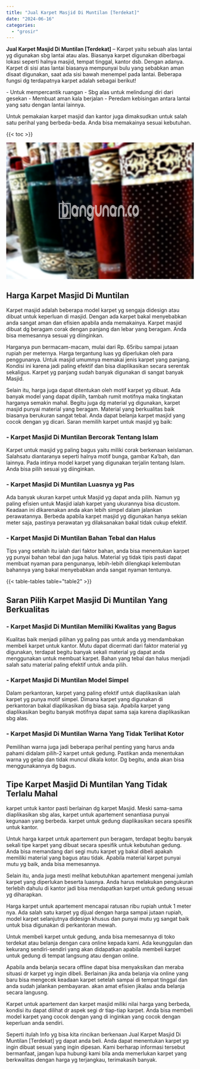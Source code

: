 ```yaml
---
title: "Jual Karpet Masjid Di Muntilan [Terdekat]"
date: "2024-06-16"
categories: 
  - "grosir"
---
```


**Jual Karpet Masjid Di Muntilan \[Terdekat\]** – Karpet yaitu sebuah alas lantai yg digunakan sbg lantai atau alas. Biasanya karpet digunakan diberbagai lokasi seperti halnya masjid, tempat tinggal, kantor dsb. Dengan adanya. Karpet di sisi atas lantai biasanya mempunyai bulu yang sebabkan aman disaat digunakan, saat ada sisi bawah menempel pada lantai. Beberapa fungsi dg terdapatnya karpet adalah sebagai berikut!

\- Untuk mempercantik ruangan - Sbg alas untuk melindungi diri dari gesekan - Membuat aman kala berjalan - Peredam kebisingan antara lantai yang satu dengan lantai lainnya.

Untuk pemakaian karpet masjid dan kantor juga dimaksudkan untuk salah satu perihal yang berbeda-beda. Anda bisa memakainya sesuai kebutuhan.

{{< toc >}}

![Jual Karpet Masjid Di Muntilan [Terdekat]](/images/grosir-karpet-murah-52.png)

## Harga Karpet Masjid Di Muntilan

Karpet masjid adalah beberapa model karpet yg sengaja didesign atau dibuat untuk keperluan di masjid. Dengan ada karpet bakal menyebabkan anda sangat aman dan efisien apabila anda memakainya. Karpet masjid dibuat dg beragam corak dengan panjang dan lebar yang beragam. Anda bisa memesannya sesuai yg diinginkan.

Harganya pun bermacam-macam, mulai dari Rp. 65ribu sampai jutaan rupiah per meternya. Harga tergantung luas yg diperlukan oleh para penggunanya. Untuk masjid umumnya memakai jenis karpet yang panjang. Kondisi ini karena jadi paling efektif dan bisa diaplikasikan secara serentak sekaligus. Karpet yg panjang sudah banyak digunakan di sangat banyak Masjid.

Selain itu, harga juga dapat ditentukan oleh motif karpet yg dibuat. Ada banyak model yang dapat dipilih, tambah rumit motifnya maka tingkatan harganya semakin mahal. Begitu juga dg material yg digunakan, karpet masjid punyai material yang beragam. Material yang berkualitas baik biasanya berukuran sangat tebal. Anda dapat belanja karpet masjid yang cocok dengan yg dicari. Saran memilih karpet untuk masjid yg baik:

### \- Karpet Masjid Di Muntilan Bercorak Tentang Islam

Karpet untuk masjid yg paling bagus yaitu miliki corak berkenaan keislaman. Salahsatu diantaranya seperti halnya motif bunga, gambar Ka’bah, dan lainnya. Pada intinya model karpet yang digunakan terjalin tentang Islam. Anda bisa pilih sesuai yg diinginkan.

### \- Karpet Masjid Di Muntilan Luasnya yg Pas

Ada banyak ukuran karpet untuk Masjid yg dapat anda pilih. Namun yg paling efisien untuk Masjid ialah karpet yang ukurannya bisa dicustom. Keadaan ini dikarenakan anda akan lebih simpel dalam jalankan perawatannya. Berbeda apabila karpet masjid yg digunakan hanya sekian meter saja, pastinya perawatan yg dilaksanakan bakal tidak cukup efektif.

### \- Karpet Masjid Di Muntilan Bahan Tebal dan Halus

Tips yang setelah itu ialah dari faktor bahan, anda bisa menentukan karpet yg punyai bahan tebal dan juga halus. Material yg tidak tipis pasti dapat membuat nyaman para pengunanya, lebih-lebih dilengkapi kelembutan bahannya yang bakal menyebabkan anda sangat nyaman tentunya.

{{< table-tables table="table2" >}}

## Saran Pilih Karpet Masjid Di Muntilan Yang Berkualitas

### \- Karpet Masjid Di Muntilan Memiliki Kwalitas yang Bagus

Kualitas baik menjadi pilihan yg paling pas untuk anda yg mendambakan membeli karpet untuk kantor. Mutu dapat dicermati dari faktor material yg digunakan, terdapat begitu banyak sekali material yg dapat anda menggunakan untuk membuat karpet. Bahan yang tebal dan halus menjadi salah satu material paling efektif untuk anda pilih.

### \- Karpet Masjid Di Muntilan Model Simpel

Dalam perkantoran, karpet yang paling efektif untuk diaplikasikan ialah karpet yg punya motif simpel. Dimana karpet yang digunakan di perkantoran bakal diaplikasikan dg biasa saja. Apabila karpet yang diaplikasikan begitu banyak motifnya dapat sama saja karena diaplikasikan sbg alas.

### \- Karpet Masjid Di Muntilan Warna Yang Tidak Terlihat Kotor

Pemilihan warna juga jadi beberapa perihal penting yang harus anda pahami didalam pilih-2 karpet untuk gedung. Pastikan anda menentukan warna yg gelap dan tidak muncul dikala kotor. Dg begitu, anda akan bisa menggunakannya dg bagus.

## Tipe Karpet Masjid Di Muntilan Yang Tidak Terlalu Mahal

karpet untuk kantor pasti berlainan dg karpet Masjid. Meski sama-sama diaplikasikan sbg alas, karpet untuk apartement senantiasa punyai kegunaan yang berbeda. karpet untuk gedung diaplikasikan secara spesifik untuk kantor.

Untuk harga karpet untuk apartement pun beragam, terdapat begitu banyak sekali tipe karpet yang dibuat secara spesifik untuk kebutuhan gedung. Anda bisa memandang dari segi mutu karpet yg bakal dibeli apakah memiliki material yang bagus atau tidak. Apabila material karpet punyai mutu yg baik, anda bisa memesannya.

Selain itu, anda juga mesti melihat kebutuhkan apartement mengenai jumlah karpet yang diperlukan beserta luasnya. Anda harus melakukan pengukuran terlebih dahulu di kantor jadi bisa mendapatkan karpet untuk gedung sesuai yg diharapkan.

Harga karpet untuk apartement mencapai ratusan ribu rupiah untuk 1 meter nya. Ada salah satu karpet yg dijual dengan harga sampai jutaan rupiah, model karpet selanjutnya didesign khusus dan punyai mutu yg sangat baik untuk bisa digunakan di perkantoran mewah.

Untuk membeli karpet untuk gedung, anda bisa memesannya di toko terdekat atau belanja dengan cara online kepada kami. Ada keunggulan dan kekurang sendiri-sendiri yang akan didapatkan apabila membeli karpet untuk gedung di tempat langsung atau dengan online.

Apabila anda belanja secara offline dapat bisa menyaksikan dan meraba situasi dr karpet yg ingin dibeli. Berlainan jika anda belanja via online yang baru bisa mengecek keadaan karpet setelah sampai di tempat tinggal dan anda sudah jalankan pembayaran. akan amat efisien jikalau anda belanja secara langusng.

Karpet untuk apartement dan karpet masjid miliki nilai harga yang berbeda, kondisi itu dapat dilihat dr aspek segi dr tiap-tiap karpet. Anda bisa membeli model karpet yang cocok dengan yang di inginkan yang cocok dengan keperluan anda sendiri.

Seperti itulah Info yg bisa kita rincikan berkenaan Jual Karpet Masjid Di Muntilan \[Terdekat\] yg dapat anda beli. Anda dapat menentukan karpet yg ingin dibuat sesuai yang ingin dipesan. Kami berharap informasi tersebut bermanfaat, jangan lupa hubungi kami bila anda memerlukan karpet yang berkwalitas dengan harga yg terjangkau, terimakasih banyak.
